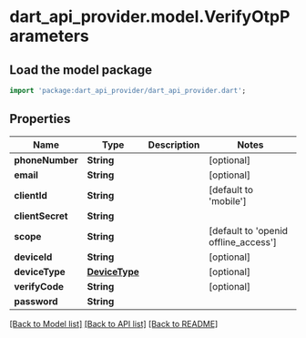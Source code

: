 # dart_api_provider.model.VerifyOtpParameters

## Load the model package
```dart
import 'package:dart_api_provider/dart_api_provider.dart';
```

## Properties
Name | Type | Description | Notes
------------ | ------------- | ------------- | -------------
**phoneNumber** | **String** |  | [optional] 
**email** | **String** |  | [optional] 
**clientId** | **String** |  | [default to 'mobile']
**clientSecret** | **String** |  | 
**scope** | **String** |  | [default to 'openid offline_access']
**deviceId** | **String** |  | [optional] 
**deviceType** | [**DeviceType**](DeviceType.md) |  | [optional] 
**verifyCode** | **String** |  | [optional] 
**password** | **String** |  | 

[[Back to Model list]](../README.md#documentation-for-models) [[Back to API list]](../README.md#documentation-for-api-endpoints) [[Back to README]](../README.md)


